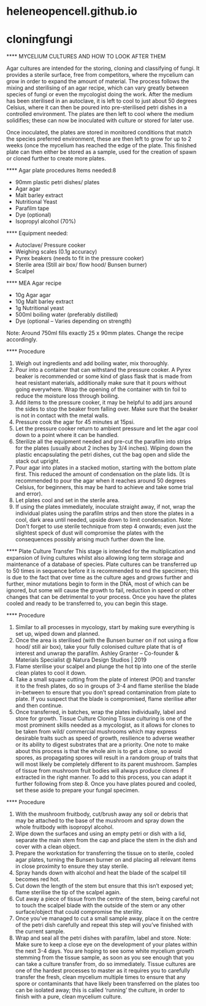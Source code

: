 # heleneopencell.github.io
# cloningfungi

**** MYCELIUM CULTURES AND HOW TO LOOK AFTER THEM  

Agar cultures are intended for the storing, cloning and classifying of fungi. It provides a sterile surface, free from competitors, where the mycelium can grow in order to expand the amount of material.
The process follows the mixing and sterilising of an agar recipe, which can vary greatly between species of fungi or even the mycologist doing the work. After the medium has been sterilised in an autoclave, it is left to cool to just about 50 degrees Celsius, where it can then be poured into pre-sterilised petri dishes in a controlled environment. The plates are then left to cool where the medium solidifies; these can now be inoculated with culture or stored for later use.  

Once inoculated, the plates are stored in monitored conditions that match the species preferred environment, these are then left to grow for up to 2 weeks (once the mycelium has reached the edge of the plate. This finished plate can then either be stored as a sample, used for the creation of spawn or cloned further to create more plates.  

**** Agar plate procedures
Items needed:8
- 90mm plastic petri dishes/ plates
- Agar agar
- Malt barley extract
- Nutritional Yeast
- Parafilm tape
- Dye (optional)
- Isopropyl alcohol (70%)  

**** Equipment needed:
- Autoclave/ Pressure cooker
- Weighing scales (0.1g accuracy)
- Pyrex beakers (needs to fit in the pressure cooker)
- Sterile area (Still air box/ flow hood/ Bunsen burner)
- Scalpel  

**** MEA Agar recipe
- 10g Agar agar
- 10g Malt barley extract
- 1g Nutritional yeast
- 500ml boiling water (preferably distilled)
- Dye (optional – Varies depending on strength)  

Note: Around 750ml fills exactly 25 x 90mm plates. Change the recipe accordingly.  

**** Procedure
1. Weigh out ingredients and add boiling water, mix thoroughly.
2. Pour into a container that can withstand the pressure cooker. A Pyrex beaker is recommended or some kind of glass flask that is made from heat resistant materials, additionally make sure that it pours without going everywhere. Wrap the opening of the container with tin foil to reduce the moisture loss through boiling.
3. Add items to the pressure cooker, it may be helpful to add jars around the sides to stop the beaker from falling over. Make sure that the beaker is not in contact with the metal walls.
4. Pressure cook the agar for 45 minutes at 15psi.
5. Let the pressure cooker return to ambient pressure and let the agar cool down to a point where it can be handled.
6. Sterilize all the equipment needed and pre-cut the parafilm into strips for the plates (usually about 2 inches by 3/4 inches). Wiping down the plastic encapsulating the petri dishes, cut the bag open and slide the stack out upright.
7. Pour agar into plates in a stacked motion, starting with the bottom plate first. This reduced the amount of condensation on the plate lids. (It is recommended to pour the agar when it reaches around 50 degrees Celsius, for beginners, this may be hard to achieve and take some trial and error).
8. Let plates cool and set in the sterile area.
9. If using the plates immediately, inoculate straight away, if not, wrap the individual plates using the parafilm strips and then store the plates in a cool, dark area until needed, upside down to limit condensation.
Note: Don't forget to use sterile technique from step 4 onwards; even just the slightest speck of dust will compromise the plates with the consequences possibly arising much further down the line.  

**** Plate Culture Transfer
This stage is intended for the multiplication and expansion of living cultures whilst also allowing long term storage and maintenance of a database of species. Plate cultures can be transferred up to 50 times in sequence before it is recommended to end the specimen; this is due to the fact that over time as the culture ages and grows further and further, minor mutations begin to form in the DNA, most of which can be ignored, but some will cause the growth to fail, reduction in speed or other changes that can be detrimental to your process.
Once you have the plates cooled and ready to be transferred to, you can begin this stage.  

**** Procedure
1. Similar to all processes in mycology, start by making sure everything is set up, wiped down and planned.
2. Once the area is sterilised (with the Bunsen burner on if not using a flow hood/ still air box), take your fully colonised culture plate that is of interest and unwrap the parafilm.
Ashley Granter – Co-founder & Materials Specialist @ Natura Design Studios | 2019
3. Flame sterilise your scalpel and plunge the hot tip into one of the sterile clean plates to cool it down.
4. Take a small square cutting from the plate of interest (POI) and transfer it to the fresh plates, do so in groups of 3-4 and flame sterilise the blade in-between to ensure that you don’t spread contamination from plate to plate. If you suspect that the blade is compromised, flame sterilise after and then continue.
5. Once transferred, in batches, wrap the plates individually, label and store for growth.
Tissue Culture Cloning
Tissue culturing is one of the most prominent skills needed as a mycologist, as it allows for clones to be taken from wild/ commercial mushrooms which may express desirable traits such as speed of growth, resilience to adverse weather or its ability to digest substrates that are a priority.
One note to make about this process is that the whole aim is to get a clone, so avoid spores, as propagating spores will result in a random group of traits that will most likely be completely different to its parent mushroom. Samples of tissue from mushroom fruit bodies will always produce clones if extracted in the right manner.
To add to this process, you can adapt it further following from step 8. Once you have plates poured and cooled, set these aside to prepare your fungal specimen.  

**** Procedure
1. With the mushroom fruitbody, cut/brush away any soil or debris that may be attached to the base of the mushroom and spray down the whole fruitbody with isopropyl alcohol.
2. Wipe down the surfaces and using an empty petri or dish with a lid, separate the main stem from the cap and place the stem in the dish and cover with a clean object.
3. Prepare the workstation for transferring the tissue on to sterile, cooled agar plates, turning the Bunsen burner on and placing all relevant items in close proximity to ensure they stay sterile.
4. Spray hands down with alcohol and heat the blade of the scalpel till becomes red hot.
5. Cut down the length of the stem but ensure that this isn’t exposed yet; flame sterilise the tip of the scalpel again.
6. Cut away a piece of tissue from the centre of the stem, being careful not to touch the scalpel blade with the outside of the stem or any other surface/object that could compromise the sterility.
7. Once you’ve managed to cut a small sample away, place it on the centre of the petri dish carefully and repeat this step will you’ve finished with the current sample.
8. Wrap and seal all the petri dishes with parafilm, label and store.
Note: Make sure to keep a close eye on the development of your plates within the next 3-4 days. You are hoping to see some white mycelium growth stemming from the tissue sample, as soon as you see enough that you can take a culture transfer from, do so immediately. Tissue cultures are one of the hardest processes to master as it requires you to carefully transfer the fresh, clean mycelium multiple times to ensure that any spore or contaminants that have likely been transferred on the plates too can be isolated away; this is called ‘running’ the culture, in order to finish with a pure, clean mycelium culture.